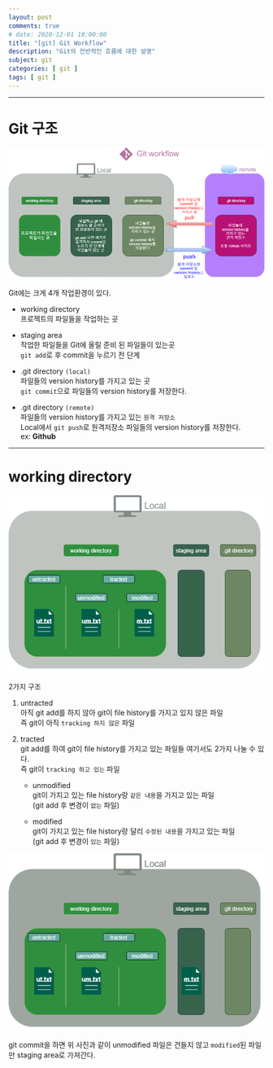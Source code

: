```yaml
---
layout: post
comments: true
# date: 2020-12-01 18:00:00
title: "[git] Git Workflow"
description: "Git의 전반적인 흐름에 대한 설명"
subject: git
categories: [ git ]
tags: [ git ]
---
```


<hr>

# Git 구조

![Git Workflow 설명](/assets/img/git/git-workflow.png "Git Workflow 설명")

Git에는 크게 4개 작업환경이 있다.
* working directory  
프로젝트의 파일들을 작업하는 곳

* staging area  
작업한 파일들을 Git에 올릴 준비 된 파일들이 있는곳  
`git add`로 후 commit을 누르기 전 단계

* .git directory `(local)`  
파일들의 version history를 가지고 있는 곳  
`git commit`으로 파일들의 version history를 저장한다.

* .git directory `(remote)`  
파일들의 version history를 가지고 있는 `원격 저장소`  
Local에서 `git push`로 원격저장소 파일들의 version history를 저장한다.  
ex: **Github**

<hr>

# working directory

![working directory 구조 설명](/assets/img/git/local1.png "working directory 구조 설명")

2가지 구조

1. untracted  
아직 git add를 하지 않아 git이 file history를 가지고 있지 않은 파일  
즉 git이 아직 `tracking 하지 않은` 파일

2. tracted  
git add를 하여 git이 file history를 가지고 있는 파일들
여기서도 2가지 나눌 수 있다.  
즉 git이 `tracking 하고 있는` 파일

    * unmodified  
git이 가지고 있는 file history랑 `같은 내용`을 가지고 있는 파일  
(git add 후 변경이 `없는` 파일)

    * modified  
git이 가지고 있는 file history랑 달리 `수정된 내용`을 가지고 있는 파일  
(git add 후 변경이 `있는` 파일)

![working directory 구조2 설명](/assets/img/git/local2.png "working directory 구조2 설명")

git commit을 하면 위 사진과 같이 unmodified 파일은 건들지 않고 `modified`된 파일만 staging area로 가져간다.